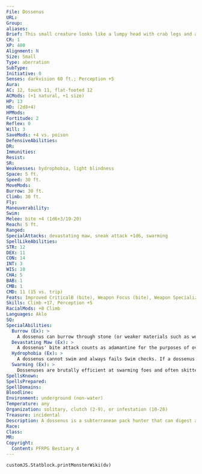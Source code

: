 ```yaml
---
File: Dossenus
URL: 
Group: 
aliases: 
Brief: This small creature looks like a lumpy head with crab legs and a giant mouth filled with stone teeth.
CR: 1
XP: 400
Alignment: N
Size: Small
Type: aberration
SubType: 
Initiative: 0
Senses: darkvision 60 ft.; Perception +5
Aura: 
AC: 12, touch 11, flat-footed 12
ACMods: (+1 natural, +1 size)
HP: 13
HD: (2d8+4)
HPMods: 
Fortitude: 2
Reflex: 0
Will: 3
SaveMods: +4 vs. poison
DefensiveAbilities: 
DR: 
Immunities: 
Resist: 
SR: 
Weaknesses: hydrophobia, light blindness
Space: 5 ft.
Speed: 30 ft.
MoveMods: 
Burrow: 30 ft.
Climb: 30 ft.
Fly: 
Maneuverability: 
Swim: 
Melee: bite +4 (1d6+3/19-20)
Reach: 5 ft.
Ranged: 
SpecialAttacks: devastating maw, sneak attack +1d6, swarming
SpellLikeAbilities: 
STR: 12
DEX: 11
CON: 14
INT: 3
WIS: 10
CHA: 5
BAB: 1
CMB: 1
CMD: 11 (15 vs. trip)
Feats: Improved CriticalB (bite), Weapon Focus (bite), Weapon SpecializationB (bite)
Skills: Climb +17, Perception +5
RacialMods: +8 Climb
Languages: Aklo
SQ: 
SpecialAbilities:
  Burrow (Ex): >
    A dossenus can burrow through stone (or weaker materials such as wood) as easily as dirt.
  Devastating Maw (Ex): >
    A dossenus' bite attack counts as adamantine for the purposes of overcoming DR and bypassing hardness.
  Hydrophobia (Ex): >
    A dossenus cannot swim and always fails Swim checks. If a dossenus becomes completely submerged in water, it must succeed at a DC 15 Will save on its turn each round or be paralyzed with fear until it is no longer submerged.
  Swarming (Ex): >
    Dossenuses are brutally efficient at swarming foes and often skitter atop one another in their haste to overwhelm and devour prey. Up to two dossenuses can share the same square at the same time. If two dossenuses sharing the same square attack the same foe, they are considered to be flanking that foe as if they were in two opposite squares.
SpellsKnown: 
SpellsPrepared: 
SpellDomains: 
Bloodline: 
Environment: underground (non-water)
Temperature: any
Organization: solitary, clutch (2-9), or infestation (10-20)
Treasure: incidental
Description: A dossenus is a subterranean pack hunter that can digest almost anything. Its body is mostly head and face, dominated by a huge mouth with multiple rows of black, rocklike teeth. Two thin arms and four thin legs extend from its underdeveloped body; its front limbs end in crablike claws it can use to clumsily manipulate objects. A dossenus is just under 4 feet long and weighs 60 pounds. Dossenuses are notorious for their voracious appetites and ability to gnaw through practically any substance with their savage teeth. Though their tiny eyes appear absent of thought or purpose, dossenuses are actually slightly more intelligent than mere beasts. These creatures have a primitive communal social structure, speak and understand Aklo, and practice a violent form of religion based on the indiscriminate consumption of all other forms of life. Dossenuses practice ritual cannibalism of their dead. Dossenuses are gifted climbers and burrowers and use their talents to clamber up or through walls, floors, ceilings, and over their fellows to quickly surround and overwhelm prey. Once one of these extremely tenacious creatures lays eyes on potential prey, it does not give up the chase until it or its target is dead, or enters or crosses a body of water. A dossenus cannot swim (it sinks to the bottom) and has an intense fear of deep water. Once every few generations, dossenuses gather in great numbers, sometimes in the thousands. After several weeks of worship, fasting, and frenzied mating, the creatures skitter forth as a massive swarm intent on devouring any living thing in their path.
Race: 
Class: 
MR: 
Copyright:
  Content: PFRPG Bestiary 4
---
```

```dataviewjs
customJS.Statblock.printMonsterWiki(dv)
```
